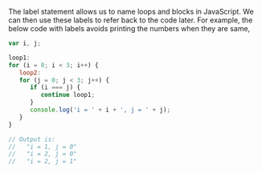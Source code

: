
  The label statement allows us to name loops and blocks in JavaScript. We can then use these labels to refer back to the code later. For example, the below code with labels avoids printing the numbers when they are same,

  ```javascript
  var i, j;

  loop1:
  for (i = 0; i < 3; i++) {
     loop2:
     for (j = 0; j < 3; j++) {
        if (i === j) {
           continue loop1;
        }
        console.log('i = ' + i + ', j = ' + j);
     }
  }

  // Output is:
  //   "i = 1, j = 0"
  //   "i = 2, j = 0"
  //   "i = 2, j = 1"
  ```
